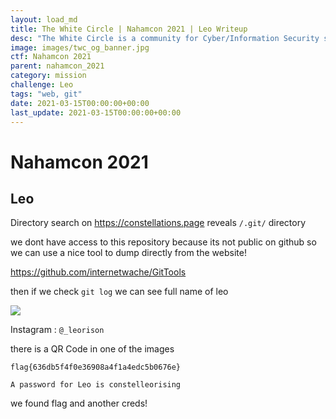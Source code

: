 ```yaml
---
layout: load_md
title: The White Circle | Nahamcon 2021 | Leo Writeup
desc: "The White Circle is a community for Cyber/Information Security students, enthusiasts and professionals. You can discuss anything related to Security, share your knowledge with others, get help when you need it and proceed further in your journey with amazing people from all over the world."
image: images/twc_og_banner.jpg
ctf: Nahamcon 2021
parent: nahamcon_2021
category: mission
challenge: Leo
tags: "web, git"
date: 2021-03-15T00:00:00+00:00
last_update: 2021-03-15T00:00:00+00:00
---
```


<h1 class="heading card-title white-text">Nahamcon 2021</h1>

## Leo

Directory search on https://constellations.page reveals `/.git/` directory

we dont have access to this repository because its not public on github so we can use a nice tool to dump directly from the website!

https://github.com/internetwache/GitTools

then if we check `git log` we can see full name of leo

![](https://i.imgur.com/R8hJZXS.png)

Instagram : `@_leorison`

there is a QR Code in one of the images 

```
flag{636db5f4f0e36908a4f1a4edc5b0676e} 
    
A password for Leo is constelleorising
```

we found flag and another creds!

